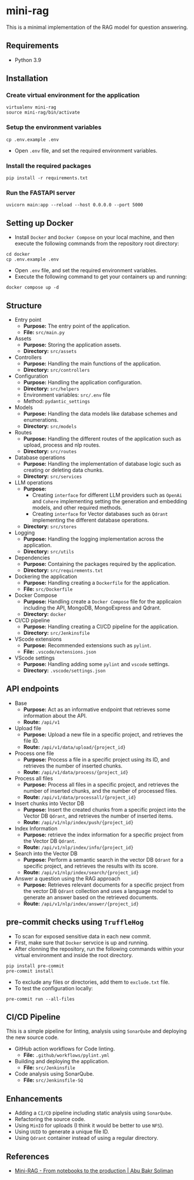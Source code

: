# mini-rag
This is a minimal implementation of the RAG model for question answering.

## Requirements
- Python 3.9

## Installation

### Create virtual environment for the application
```
virtualenv mini-rag
source mini-rag/bin/activate
```

### Setup the environment variables
```
cp .env.example .env
```
- Open `.env` file, and set the required environment variables.

### Install the required packages
```
pip install -r requirements.txt
```

### Run the FASTAPI server
```
uvicorn main:app --reload --host 0.0.0.0 --port 5000
```

## Setting up Docker
- Install `Docker` and `Docker Compose` on your local machine, and then execute the following commands from the repository root directory:
```
cd docker
cp .env.example .env
```
- Open `.env` file, and set the required environment variables.
- Execute the following command to get your containers up and running:
```
docker compose up -d
```

## Structure
- Entry point
    - **Purpose:** The entry point of the application.
    - **File:** `src/main.py`
- Assets
    - **Purpose:** Storing the application assets.
    - **Directory:** `src/assets`
- Controllers
    - **Purpose:** Handling the main functions of the application.
    - **Directory:** `src/controllers`
- Configuration
    - **Purpose:** Handling the application configuration.
    - **Directory:** `src/helpers`
    - Environment variables: `src/.env` file
    - Method: `pydantic_settings`
- Models
    - **Purpose:** Handling the data models like database schemes and enumerations.
    - **Directory:** `src/models`
- Routes
    - **Purpose:** Handling the different routes of the application such as upload, process and nlp routes.
    - **Directory:** `src/routes`
- Database operations
    - **Purpose:** Handling the implementation of database logic such as creating or deleting data chunks.
    - **Directory:** `src/services`
- LLM operations
    - **Purpose:**
        - Creating `interface` for different LLM providers such as `OpenAi` and `Cohere` implementing setting the generation and embedding models, and other required methods.
        - Creating `interface` for Vector databases such as `Qdrant` implementing the different database operations.
    - **Directory:** `src/stores`
- Logging
    - **Purpose:** Handling the logging implementation across the application.
    - **Directory:** `src/utils`
- Dependencies
    - **Purpose:** Containing the packages required by the application.
    - **Directory:** `src/requirements.txt`
- Dockering the application
    - **Purpose:** Handling creating a `Dockerfile` for the application.
    - **File:** `src/Dockerfile`
- Docker Compose
    - **Purpose:** Handling create a `Docker Compose` file for the applicaion including the API, MongoDB, MongoExpress and Qdrant.
    - **Directory:** `docker`
- CI/CD pipeline
    - **Purpose:** Handling creating a CI/CD pipeline for the application.
    - **Directory:** `src/Jenkinsfile`
- VScode extensions
    - **Purpose:** Recommended extensions such as `pylint`.
    - **File:** `.vscode/extensions.json`
- VScode settings
    - **Purpose:** Handling adding some `pylint` and `vscode` settings.
    - **Directory:** `.vscode/settings.json`

## API endpoints
- Base
    - **Purpose:** Act as an informative endpoint that retrieves some information about the API.
    - **Route:** `/api/v1`
- Upload file
    - **Purpose:** Upload a new file in a specific project, and retrieves the file ID.
    - **Route:** `/api/v1/data/upload/{project_id}`
- Process one file
    - **Purpose:** Process a file in a specific project using its ID, and retrieves the number of inserted chunks.
    - **Route:** `/api/v1/data/process/{project_id}`
- Process all files
    - **Purpose:** Process all files in a specific project, and retrieves the number of inserted chunks, and the number of processed files.
    - **Route:** `/api/v1/data/processall/{project_id}`
- Insert chunks into Vector DB
    - **Purpose:** Insert the created chunks from a specific project into the Vector DB `Qdrant`, and retrieves the number of inserted items.
    - **Route:** `/api/v1/nlp/index/push/{project_id}`
- Index Information
    - **Purpose:** retrieve the index information for a specific project from the Vector DB `Qdrant`.
    - **Route:** `/api/v1/nlp/index/info/{project_id}`
- Search into the Vector DB
    - **Purpose:** Perform a semantic search in the vector DB `Qdrant` for a specific project, and retrieves the results with its score.
    - **Route:** `/api/v1/nlp/index/search/{project_id}`
- Answer a question using the RAG approach
    - **Purpose:** Retrieves relevant documents for a specific project from the vector DB `Qdrant` collection and uses
        a language model to generate an answer based on the retrieved documents.
    - **Route:** `/api/v1/nlp/index/answer/{project_id}`

## pre-commit checks using `TruffleHog`
- To scan for exposed sensitive data in each new commit.
- First, make sure that `Docker` servcice is up and running.
- After clonning the repository, run the following commands within your virtual environment and inside the root directory.
```
pip install pre-commit
pre-commit install
```
- To exclude any files or directories, add them to `exclude.txt` file.
- To test the configuration locally:
```
pre-commit run --all-files
```

## CI/CD Pipeline
This is a simple pipeline for linting, analysis using `SonarQube` and deploying the new source code.
- GitHub action workflows for Code linting.
    - **File:** `.github/workflows/pylint.yml`
- Building and deploying the application.
    - **File:** `src/Jenkinsfile`
- Code analysis using SonarQube.
    - **File:** `src/Jenkinsfile-SQ`

## Enhancements
- Adding a `CI/CD` pipeline including static analysis using `SonarQube`.
- Refactoring the source code.
- Using `MinIO` for uploads (I think it would be better to use `NFS`).
- Using `UUID` to generate a unique file ID.
- Using `Qdrant` container instead of using a regular directory.

## References
- [Mini-RAG - From notebooks to the production | Abu Bakr Soliman](https://www.youtube.com/playlist?list=PLvLvlVqNQGHCUR2p0b8a0QpVjDUg50wQj)

